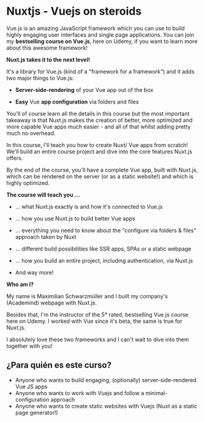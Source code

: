 # Nuxtjs - Vuejs on steroids
Vue.js is an amazing JavaScript framework which you can use to build highly engaging user interfaces and single page applications. You can join my  **bestselling course on Vue.js**, here on Udemy, if you want to learn more about this awesome framework!

**Nuxt.js takes it to the next level!**

It's a library for Vue.js (kind of a "framework for a framework") and it adds two major things to Vue.js:

-   **Server-side-rendering**  of your Vue app out of the box
    
-   **Easy**  Vue  **app configuration**  via folders and files
    

You'll of course learn all the details in this course but the most important takeaway is that Nuxt.js makes the creation of better, more optimized and more capable Vue apps much easier - and all of that whilst adding pretty much no overhead.

In this course, I'll teach you how to create Nuxt/ Vue apps from scratch! We'll build an entire course project and dive into the core features Nuxt.js offers.

By the end of the course, you'll have a complete Vue app, built with Nuxt.js, which can be rendered on the server (or as a static website!) and which is highly optimized.

**The course will teach you ...**

-   ... what Nuxt.js exactly is and how it's connected to Vue.js
    
-   ... how you use Nuxt.js to build better Vue apps
    
-   ... everything you need to know about the "configure via folders & files" approach taken by Nuxt
    
-   ... different build possibilities like SSR apps, SPAs or a static webpage
    
-   ... how you build an entire project, including authentication, via Nuxt.js
    
-   And way more!
    

**Who am I?**

My name is Maximilian Schwarzmüller and I built my company's (Academind) webpage with Nuxt.js.

Besides that, I'm the instructor of the 5* rated, bestselling Vue.js course here on Udemy. I worked with Vue since it's beta, the same is true for Nuxt.js.

I absolutely love these two frameworks and I can't wait to dive into them together with you!

## ¿Para quién es este curso?

-   Anyone who wants to build engaging, (optionally) server-side-rendered Vue JS apps
-   Anyone who wants to work with Vuejs and follow a minimal-configuration approach
-   Anyone who wants to create static websites with Vuejs (Nuxt as a static page generator!)
